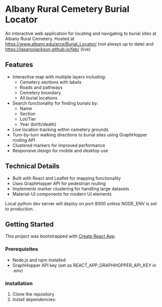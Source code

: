 # Albany Rural Cemetery Burial Locator

An interactive web application for locating and navigating to burial sites at Albany Rural Cemetery.
Hosted at https://www.albany.edu/arce/Burial_Locator/ (not always up to date) and https://lasarsojackson.github.io/fab/ (live)

## Features

- Interactive map with multiple layers including:
  - Cemetery sections with labels
  - Roads and pathways
  - Cemetery boundary
  - All burial locations
- Search functionality for finding burials by:
  - Name
  - Section
  - Lot/Tier
  - Year (birth/death)
- Live location tracking within cemetery grounds
- Turn-by-turn walking directions to burial sites using GraphHopper routing API
- Clustered markers for improved performance
- Responsive design for mobile and desktop use

## Technical Details

- Built with React and Leaflet for mapping functionality
- Uses GraphHopper API for pedestrian routing
- Implements marker clustering for handling large datasets
- Material-UI components for modern UI elements

Local python dev server will deploy on port 8000 unless NODE_ENV is set to production. 

## Getting Started

This project was bootstrapped with [Create React App](https://github.com/facebook/create-react-app).

### Prerequisites

- Node.js and npm installed
- GraphHopper API key (set as REACT_APP_GRAPHHOPPER_API_KEY in .env)

### Installation

1. Clone the repository
2. Install dependencies:
